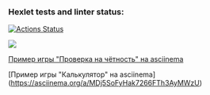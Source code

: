 ### Hexlet tests and linter status:

[![Actions Status](https://github.com/IldarNazipov/frontend-project-44/workflows/hexlet-check/badge.svg)](https://github.com/IldarNazipov/frontend-project-44/actions)

<a href="https://codeclimate.com/github/IldarNazipov/frontend-project-44/maintainability"><img src="https://api.codeclimate.com/v1/badges/1ecb57d31583164877d4/maintainability" /></a>

[Пример игры "Проверка на чётность" на asciinema](https://asciinema.org/a/E7Uv9dp8BSZoDhAfasECGlO3u)

[Пример игры "Калькулятор" на asciinema] (https://asciinema.org/a/MDj5SoFyHak7266FTh3AyMWzU)
